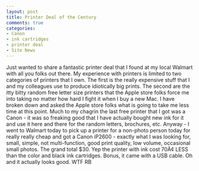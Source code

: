 ```yaml
---
layout: post
title: Printer Deal of the Century
comments: true
categories:
- Canon
- ink cartridges
- printer deal
- Site News
---
```

Just wanted to share a fantastic printer deal that I found at my local Walmart with all you folks out there. My experience with printers is limited to two categories of printers that I own. The first is the really expensive stuff that I and my colleagues use to produce idiotically big prints. The second are the itty bitty random free letter size printers that the Apple store folks force me into taking no matter how hard I fight it when I buy a new Mac. I have broken down and asked the Apple store folks what is going to take me less time at this point. Much to my chagrin the last free printer that I got was a Canon - it was so freaking good that I have actually bought new ink for it and use it here and there for the random letters, brochures, etc.
Anyway - I went to Walmart today to pick up a printer for a non-photo person today for really really cheap and got a Canon iP2600 - exactly what I was looking for, small, simple, not multi-function, good print quality, low volume, occasional small photos. The grand total $30. Yep the printer with ink cost 70Â¢ LESS than the color and black ink cartridges. Bonus, it came with a USB cable. Oh and it actually looks good.
WTF
RB 